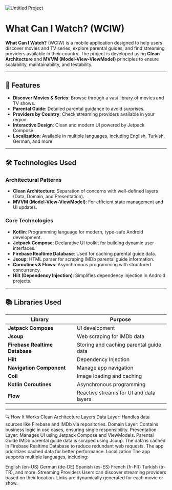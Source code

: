 
![Untitled Project](https://github.com/user-attachments/assets/b07cf1b5-0f4f-4b53-aa10-93f3f2a6ebb9)

# What Can I Watch? (WCIW)

**What Can I Watch?** (WCIW) is a mobile application designed to help users discover movies and TV series, explore parental guides, and find streaming providers available in their country. The project is developed using **Clean Architecture** and **MVVM (Model-View-ViewModel)** principles to ensure scalability, maintainability, and testability.

---

## 🚀 Features

- **Discover Movies & Series**: Browse through a vast library of movies and TV shows.
- **Parental Guide**: Detailed parental guidance to avoid surprises.
- **Providers by Country**: Check streaming providers available in your region.
- **Interactive Design**: Clean and modern UI powered by Jetpack Compose.
- **Localization**: Available in multiple languages, including English, Turkish, German, and more.

---

## 🛠️ Technologies Used

### Architectural Patterns
- **Clean Architecture**: Separation of concerns with well-defined layers (Data, Domain, and Presentation).
- **MVVM (Model-View-ViewModel)**: For efficient state management and UI updates.

### Core Technologies
- **Kotlin**: Programming language for modern, type-safe Android development.
- **Jetpack Compose**: Declarative UI toolkit for building dynamic user interfaces.
- **Firebase Realtime Database**: Used for caching parental guide data.
- **Jsoup**: HTML parser for scraping IMDb parental guide information.
- **Coroutines & Flows**: Asynchronous programming with structured concurrency.
- **Hilt (Dependency Injection)**: Simplifies dependency injection in Android projects.

---

## 📚 Libraries Used

| Library               | Purpose                                   |
|-----------------------|-------------------------------------------|
| **Jetpack Compose**   | UI development                           |
| **Jsoup**             | Web scraping for IMDb data               |
| **Firebase Realtime Database** | Storing and caching parental guide data |
| **Hilt**              | Dependency Injection                     |
| **Navigation Component** | Manage app navigation                 |
| **Coil**              | Image loading and caching                |
| **Kotlin Coroutines** | Asynchronous programming                 |
| **Flow**              | Reactive streams for UI and data layers  |

---


🔍 How It Works
Clean Architecture Layers
Data Layer: Handles data sources like Firebase and IMDb via repositories.
Domain Layer: Contains business logic in use cases, ensuring single responsibility.
Presentation Layer: Manages UI using Jetpack Compose and ViewModels.
Parental Guide
IMDb parental guide data is scraped using Jsoup.
The data is cached in Firebase Realtime Database to reduce redundant web requests.
The app prioritizes cached data for better performance.
Localization
The app supports multiple languages, including:

English (en-US)
German (de-DE)
Spanish (es-ES)
French (fr-FR)
Turkish (tr-TR), and more.
Streaming Providers
Users can discover streaming providers based on their location.
Links are dynamically generated for each movie or show.



